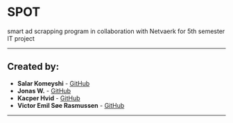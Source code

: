 # SPOT
smart ad scrapping program in collaboration with Netvaerk for 5th semester IT project

---
## Created by:
- **Salar Komeyshi** - [GitHub](https://github.com/SalarKo)
- **Jonas W.** - [GitHub](https://github.com/X1las)
- **Kacper Hvid** - [GitHub](https://github.com/KacperPuzniak)
- **Victor Emil Søe Rasmussen** - [GitHub](https://github.com/Officialredd)
---
